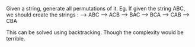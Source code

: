 Given a string, generate all permutations of it. Eg. If given the string ABC, 
we should create the strings :
 --> ABC
 --> ACB
 --> BAC
 --> BCA
 --> CAB
 --> CBA

This can be solved using backtracking. Though the complexity would be terrible. 
